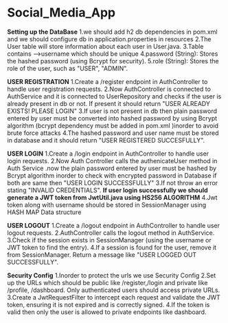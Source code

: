 # Social_Media_App

**Setting up the DataBase**
1.we should add h2 db dependencies in pom.xml and we should configure db in application.properties in resources
2.The User table will store information about each user in User.java.
3.Table contains -->username which should be unique 
4.password (String): Stores the hashed password (using Bcrypt for security).
5.role (String): Stores the role of the user, such as "USER", "ADMIN".

**USER REGISTRATION**
1.Create a /register endpoint in AuthController to handle user registration requests.
2.Now AuthController is connected to AuthService and it is connected to UserRepository and checks if the user is already present in db or not. If present it should return "USER ALREADY EXISTS! PLEASE LOGIN"
3.If user is not present in db then plain password entered by user must be converted into hashed password by using Bcrypt algorithm (bcrypt dependency must be added in pom.xml )inorder to avoid brute force attacks 
4.The hashed password and user name must be stored in database and it should return "USER REGISTERED SUCCESFULLY".

**USER LOGIN**
1.Create a /login endpoint in AuthController to handle user login requests.
2.Now Auth Controller calls the authenicateUser method in Auth Service .now the plain password entered by user must be hashed by Bcrypt algorithm inorder to check with encrypted password in Database if both are same then "USER LOGIN SUCCESSFULLY"
3.If not throw an error stating "INVALID CREDENTIALS".
**If user login successfully we should generate a JWT token from JwtUtil.java using HS256 ALGORITHM**
4.Jwt token along with username should be stored in SessionManager using HASH MAP Data structure

**USER LOGOUT**
1.Create a /logout endpoint in AuthController to handle user logout requests.
2.AuthController calls the logout method in AuthService.
3.Check if the session exists in SessionManager (using the username or JWT token to find the entry).
4.If a session is found for the user, remove it from SessionManager.
Return a message like "USER LOGGED OUT SUCCESSFULLY".

**Security Config**
1.Inorder to protect the urls we use Security Config
2.Set up the URLs which should be public like /register,/login and private like /profile, /dashboard. Only authenticated users should access private URLs.
3.Create a JwtRequestFilter to intercept each request and validate the JWT token, ensuring it is not expired and is correctly signed.
4.If the token is valid then only the user is allowed to private endpoints like dashboard.

